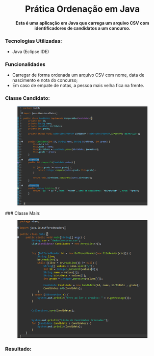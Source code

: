 <h1 align="center">Prática Ordenação em Java</h1>
<h4 align='center'>Esta é uma aplicação em Java que carrega um arquivo CSV com identificadores de candidatos a um concurso.</h2>

### Tecnologias Utilizadas:
* Java (Eclipse IDE)

### Funcionalidades
- Carregar de forma ordenada um arquivo CSV com nome, data de nascimento e nota do concurso;
- Em caso de empate de notas, a pessoa mais velha fica na frente.
  
### Classe Candidato:

<figure>
  <img src="https://github.com/ArielceJunior/Pratica-Ordenacao-em-Java/blob/main/ListCSV/Images/candidate.png" alt="Candidato">
</figure>
### Classe Main:
<figure>
  <img src="https://github.com/ArielceJunior/Pratica-Ordenacao-em-Java/blob/main/ListCSV/Images/main.png" alt="Main">
</figure>

### Resultado:
  
